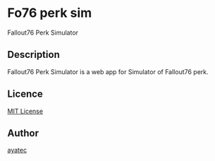 
# Fo76 perk sim
Fallout76 Perk Simulator

## Description
Fallout76 Perk Simulator is a web app for Simulator of Fallout76 perk.

## Licence

[MIT License](/LICENSE)

## Author

[ayatec](https://github.com/ayatec)
